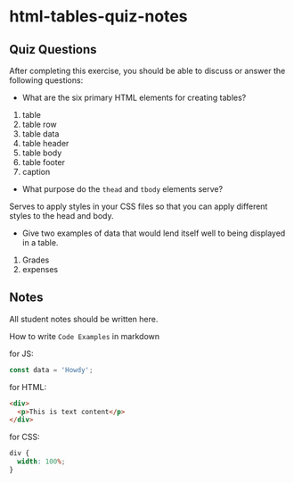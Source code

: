 # html-tables-quiz-notes

## Quiz Questions

After completing this exercise, you should be able to discuss or answer the following questions:

- What are the six primary HTML elements for creating tables?

1. table
2. table row
3. table data
4. table header
5. table body
6. table footer
7. caption

- What purpose do the `thead` and `tbody` elements serve?

Serves to apply styles in your CSS files so that you can apply different styles to the head and body.

- Give two examples of data that would lend itself well to being displayed in a table.

1. Grades
2. expenses

## Notes

All student notes should be written here.

How to write `Code Examples` in markdown

for JS:

```javascript
const data = 'Howdy';
```

for HTML:

```html
<div>
  <p>This is text content</p>
</div>
```

for CSS:

```css
div {
  width: 100%;
}
```
